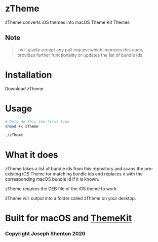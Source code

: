 # zTheme
zTheme converts iOS themes into macOS Theme Kit Themes

## Note
> I will gladly accept any pull request which improves this code, provides further functionality or updates the list of bundle ids.

# Installation

Download zTheme

# Usage

```bash
# Only do this the first time.
chmod +x zTheme

./zTheme
```

# What it does

zTheme takes a list of bundle ids from this repository and scans the pre-existing iOS Theme for matching bundle ids and replaces it with the corresponding macOS bundle id if it is known.

zTheme requires the DEB file of the iOS theme to work.

zTheme will output into a folder called zTheme on your desktop.

# Built for macOS and [ThemeKit](https://github.com/MTACS/ThemeKit)

### Copyright Joseph Shenton 2020
